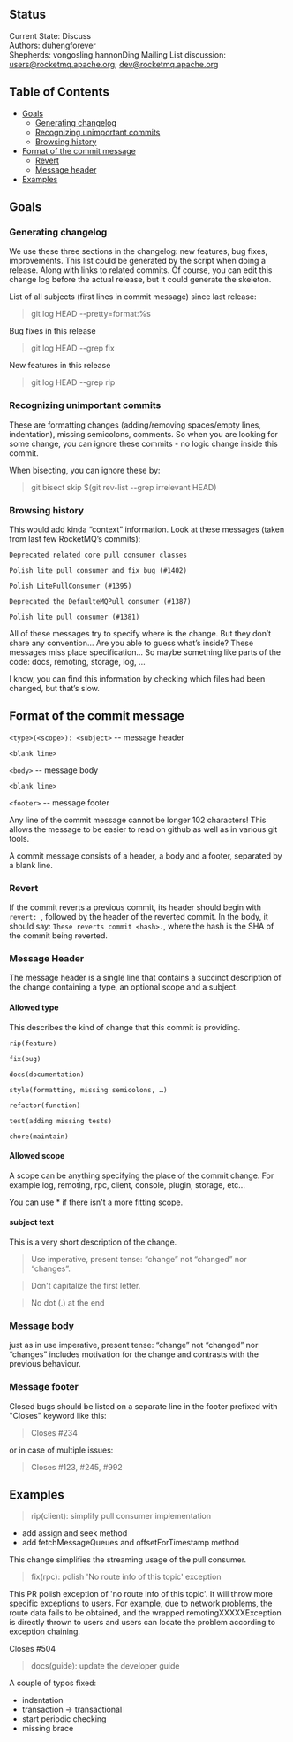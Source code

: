 Status
-----------------
Current State: Discuss      
Authors: duhengforever    
Shepherds: vongosling,hannonDing
Mailing List discussion: users@rocketmq.apache.org; dev@rocketmq.apache.org     

Table of Contents
-----------------
-   [Goals](#goals)
    -   [Generating changelog](#generate-changelog)
    -   [Recognizing unimportant commits](#recognizing-unimportant-commits)
    -   [Browsing history](#browsing-history)
-   [Format of the commit message](#format)
    -   [Revert](#revert)
    -   [Message header](#message-header)
-   [Examples](#examples)

Goals
-------------

### Generating changelog
We use these three sections in the changelog: new features, bug fixes, improvements.
This list could be generated by the script when doing a release. Along with links to related commits.
Of course, you can edit this change log before the actual release, but it could generate the skeleton.

List of all subjects (first lines in commit message) since last release:
> git log <last tag> HEAD --pretty=format:%s

Bug fixes in this release
> git log <last release> HEAD --grep fix

New features in this release
> git log <last release> HEAD --grep rip


### Recognizing unimportant commits

These are formatting changes (adding/removing spaces/empty lines, indentation), missing semicolons, comments. So when you are looking for some change, you can ignore these commits - no logic change inside this commit.

When bisecting, you can ignore these by:
> git bisect skip $(git rev-list --grep irrelevant <good place> HEAD)


### Browsing history

This would add kinda “context” information.
Look at these messages (taken from last few RocketMQ’s commits):

`Deprecated related core pull consumer classes`

`Polish lite pull consumer and fix bug (#1402)`

`Polish LitePullConsumer (#1395)`

`Deprecated the DefaulteMQPull consumer (#1387)`

`Polish lite pull consumer (#1381)`

All of these messages try to specify where is the change. But they don’t share any convention... Are you able to guess what’s inside? These messages miss place specification... So maybe something like parts of the code: docs, remoting, storage, log, …

I know, you can find this information by checking which files had been changed, but that’s slow. 


Format of the commit message
-------------

`<type>(<scope>): <subject>` -- message header

`<blank line>`

`<body>` -- message body

`<blank line>`

`<footer>` -- message footer

Any line of the commit message cannot be longer 102 characters! This allows the message to be easier to read on github as well as in various git tools.

A commit message consists of a header, a body and a footer, separated by a blank line.

### Revert

If the commit reverts a previous commit, its header should begin with `revert: `, followed by the header of the reverted commit. In the body, it should say: `These reverts commit <hash>.`, where the hash is the SHA of the commit being reverted.


### Message Header

The message header is a single line that contains a succinct description of the change containing a type, an optional scope and a subject.

#### Allowed type
This describes the kind of change that this commit is providing.

`rip(feature)`

`fix(bug)`

`docs(documentation)`

`style(formatting, missing semicolons, …)`

`refactor(function)`

`test(adding missing tests)`

`chore(maintain)`

#### Allowed scope

A scope can be anything specifying the place of the commit change. For example log, remoting, rpc, client, console, plugin, storage, etc...

You can use * if there isn't a more fitting scope.

#### subject text
This is a very short description of the change.

> Use imperative, present tense: “change” not “changed” nor “changes”.

> Don't capitalize the first letter.

> No dot (.) at the end

### Message body
just as in <subject> use imperative, present tense: “change” not “changed” nor “changes”
includes motivation for the change and contrasts with the previous behaviour.

### Message footer

Closed bugs should be listed on a separate line in the footer prefixed with "Closes" keyword like this:

> Closes #234

or in case of multiple issues:

> Closes #123, #245, #992


Examples
-------------


> rip(client): simplify pull consumer implementation

  - add assign and seek method
  - add fetchMessageQueues and offsetForTimestamp method

This change simplifies the streaming usage of the pull consumer. 

> fix(rpc): polish 'No route info of this topic' exception

This PR polish exception of 'no route info of this topic'. It will throw more specific exceptions to users. For example, due to network problems, the route data fails to be obtained, and the wrapped remotingXXXXXException is directly thrown to users and users can locate the problem according to exception chaining.

Closes #504

> docs(guide): update the developer guide

A couple of typos fixed:
- indentation
- transaction -> transactional
- start periodic checking
- missing brace